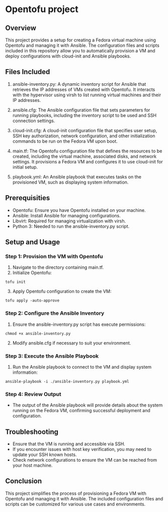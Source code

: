 # Opentofu project
## Overview
This project provides a setup for creating a Fedora virtual machine using Opentofu and managing it with Ansible. The configuration files and scripts included in this repository allow you to automatically provision a VM and deploy configurations with cloud-init and Ansible playbooks.

## Files Included
1. ansible-inventory.py: A dynamic inventory script for Ansible that retrieves the IP addresses of VMs created with Opentofu. It interacts with the hypervisor using virsh to list running virtual machines and their IP addresses.

2. ansible.cfg: The Ansible configuration file that sets parameters for running playbooks, including the inventory script to be used and SSH connection settings.

3. cloud-init.cfg: A cloud-init configuration file that specifies user setup, SSH key authorization, network configuration, and other initialization commands to be run on the Fedora VM upon boot.

4. main.tf: The Opentofu configuration file that defines the resources to be created, including the virtual machine, associated disks, and network settings. It provisions a Fedora VM and configures it to use cloud-init for initial setup.

5. playbook.yml: An Ansible playbook that executes tasks on the provisioned VM, such as displaying system information.

## Prerequisities
- Opentofu: Ensure you have Opentofu installed on your machine.
- Ansible: Install Ansible for managing configurations.
- Libvirt: Required for managing virtualization with virsh.
- Python 3: Needed to run the ansible-inventory.py script.

## Setup and Usage
### Step 1: Provision the VM with Opentofu
1. Navigate to the directory containing main.tf.
2. Initialize Opentofu:
```
tofu init
```
3. Apply Opentofu configuration to create the VM:
```
tofu apply -auto-approve
```

### Step 2: Configure the Ansible Inventory
1. Ensure the ansible-inventory.py script has execute permissions:
```
chmod +x ansible-inventory.py
```
2. Modify ansible.cfg if necessary to suit your environment.

### Step 3: Execute the Ansible Playbook
1. Run the Ansible playbook to connect to the VM and display system information:
```
ansible-playbook -i ./ansible-inventory.py playbook.yml
```

### Step 4: Review Output
- The output of the Ansible playbook will provide details about the system running on the Fedora VM, confirming successful deployment and configuration.

## Troubleshooting
- Ensure that the VM is running and accessible via SSH.
- If you encounter issues with host key verification, you may need to update your SSH known hosts.
- Check network configurations to ensure the VM can be reached from your host machine.

## Conclusion
This project simplifies the process of provisioning a Fedora VM with Opentofu and managing it with Ansible. The included configuration files and scripts can be customized for various use cases and environments.